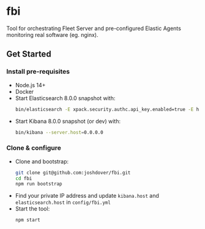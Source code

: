 # fbi

Tool for orchestrating Fleet Server and pre-configured Elastic Agents monitoring
real software (eg. nginx).

## Get Started

### Install pre-requisites
- Node.js 14+
- Docker
- Start Elasticsearch 8.0.0 snapshot with:
    ```sh
    bin/elasticsearch -E xpack.security.authc.api_key.enabled=true -E http.host=0.0.0.0
    ```
- Start Kibana 8.0.0 snapshot (or dev) with:
    ```sh
    bin/kibana --server.host=0.0.0.0
    ```

### Clone & configure
- Clone and bootstrap:
    ```sh
    git clone git@github.com:joshdover/fbi.git
    cd fbi
    npm run bootstrap
    ```
- Find your private IP address and update `kibana.host` and `elasticsearch.host` in `config/fbi.yml`
- Start the tool:
    ```sh
    npm start
    ```
